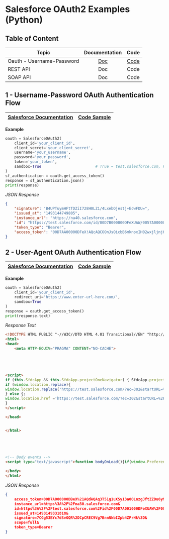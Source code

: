 # Salesforce OAuth2 Examples (Python)

## Table of Content
| Topic                         | Documentation | Code  |
| ------------------------------|:-------------:|:-----:|
| Oauth - Username-Password     | [Doc](https://developer.salesforce.com/docs/atlas.en-us.api_rest.meta/api_rest/intro_understanding_username_password_oauth_flow.htm)           | [Code](https://github.com/jctissier/Salesforce-Oauth2-REST-SOAP-API-Python-Examples/blob/master/Oauth2-Flow/Salesforce-Username-Password-Oauth.py)  |
| REST API                      | Doc           | Code  |
| SOAP API                      | Doc           | Code  |

## 1 - Username-Password OAuth Authentication Flow
| [Salesforce Documentation](https://developer.salesforce.com/docs/atlas.en-us.api_rest.meta/api_rest/intro_understanding_username_password_oauth_flow.htm)                         | [Code Sample](https://github.com/jctissier/Salesforce-Oauth2-REST-SOAP-API-Python-Examples/blob/master/Oauth2-Flow/Salesforce-Username-Password-Oauth.py) |
| ------------------------------|:-------------:|

**Example**
```Python
oauth = SalesforceOAuth2(
    client_id='your_client_id',
    client_secret='your_client_secret',
    username='your_username',
    password='your_password',
    token='your_token',
    sandbox=True                        # True = test.salesforce.com, False = login.salesforce.com
)
sf_authentication = oauth.get_access_token()
response = sf_authentication.json()
print(response)
```
*JSON Response*
```JSON
{
    "signature": "B4UPTuymHFtTDZiI728H0LZ1/4LxebOjestj+EcwFDU=",
    "issued_at": "1493144749805",
    "instance_url": "https://na40.salesforce.com",
    "id": "https://test.salesforce.com/id/00D7B000000DFeXUAW/0057A000001Zp0CQRD",
    "token_type": "Bearer",
    "access_token": "00D7AA00000DFeX!AQcAQCOOnJsOicbB6mknoxIH02wxjljnjKI739g1EoDBEOpQXomAV1iMG2EWGuU2gJ26o40ixi6jyD3AstyLgkiU29GNod2d"
}
```

## 2 - User-Agent OAuth Authentication Flow
| [Salesforce Documentation](https://developer.salesforce.com/docs/atlas.en-us.api_rest.meta/api_rest/intro_understanding_user_agent_oauth_flow.htm)                         | [Code Sample](https://github.com/jctissier/Salesforce-Oauth2-REST-SOAP-API-Python-Examples/blob/master/Oauth2-Flow/Salesforce-User-Agent-Oauth.py) |
| ------------------------------|:-------------:|

**Example**
```Python
oauth = SalesforceOAuth2(
    client_id='your_client_id',
    redirect_uri='https://www.enter-url-here.com/',                     # Must match Connected App's Callback URL
    sandbox=True
)
response = oauth.get_access_token()
print(response.text)                                                    # Response's text content, find the Oauth2 URL
```
*Response Text*
```HTML
<!DOCTYPE HTML PUBLIC "-//W3C//DTD HTML 4.01 Transitional//EN" "http://www.w3.org/TR/html4/loose.dtd">
<html>
<head>
    <meta HTTP-EQUIV="PRAGMA" CONTENT="NO-CACHE">





<script>
if (this.SfdcApp && this.SfdcApp.projectOneNavigator) { SfdcApp.projectOneNavigator.handleRedirect('https://test.salesforce.com/?ec=302&startURL=%2Fsetup%2Fsecur%2FRemoteAccessAuthorizationPage.apexp%3Fsource%3DCAAAAVunKc0OME8wSjAwMDAwMDAwMDA0AAAAzvLd_MBDrJdD85NeTpeBvyJvMVu13glHu-8SVWi33U8OQVZoQkVxSt-DVCbYGXkgb-HaElPfp89r4HoQgxLsRC1awHznfguj2J1oJF3JRBdT3R2qgxT3l9yYCkzGnbE5-sdugAbszvylp78uGqPEJGguDD8U6sDa10tk7tktDeH02k5NWmF4UX8NM1oIiR_heDIw8TNOYRbTFhnqmSugZEGMiRj6ao7BTl1lxCtoZFERLtiOdKciNqkC0fLuFXFW4BDcQwTBacXfNm2ScrVZDGeRrQMsONeHQYfJnPDJG1prLKJDrNOIyMtBslcoyYnDuuqBR0ENCdp64Yh69o74fVJMgwEjyM3ugVFHASpZp0AaWAy_NC0P9XA5VXhNTA7eXFp9jLUw89NKNs5xwpxJOZegGL566oypSSVNjFCETsK8qVTzPCkL4QgGKLAd3Pzf5kXYSGpCTT7sZohaFY7yAMzJAn7gU7jsiA2D68dl-rjMgIGydVzXuGFq_4LF-EW4Zg%253D%253D'); }  else 
if (window.location.replace){ 
window.location.replace('https://test.salesforce.com/?ec=302&startURL=%2Fsetup%2Fsecur%2FRemoteAccessAuthorizationPage.apexp%3Fsource%3DCAAAAVunKc0OME8wSjAwMDAwMDAwMDA0AAAAzvLd_MBDrJdD85NeTpeBvyJvMVu13glHu-8SVWi33U8OQVZoQkVxSt-DVCbYGXkgb-HaElPfp89r4HoQgxLsRC1awHznfguj2J1oJF3JRBdT3R2qgxT3l9yYCkzGnbE5-sdugAbszvylp78uGqPEJGguDD8U6sDa10tk7tktDeH02k5NWmF4UX8NM1oIiR_heDIw8TNOYRbTFhnqmSugZEGMiRj6ao7BTl1lxCtoZFERLtiOdKciNqkC0fLuFXFW4BDcQwTBacXfNm2ScrVZDGeRrQMsONeHQYfJnPDJG1prLKJDrNOIyMtBslcoyYnDuuqBR0ENCdp64Yh69o74fVJMgwEjyM3ugVFHASpZp0AaWAy_NC0P9XA5VXhNTA7eXFp9jLUw89NKNs5xwpxJOZegGL566oypSSVNjFCETsK8qVTzPCkL4QgGKLAd3Pzf5kXYSGpCTT7sZohaFY7yAMzJAn7gU7jsiA2D68dl-rjMgIGydVzXuGFq_4LF-EW4Zg%253D%253D');
} else {;
window.location.href ='https://test.salesforce.com/?ec=302&startURL=%2Fsetup%2Fsecur%2FRemoteAccessAuthorizationPage.apexp%3Fsource%3DCAAAAVunKc0OME8wSjAwMDAwMDAwMDA0AAAAzvLd_MBDrJdD85NeTpeBvyJvMVu13glHu-8SVWi33U8OQVZoQkVxSt-DVCbYGXkgb-HaElPfp89r4HoQgxLsRC1awHznfguj2J1oJF3JRBdT3R2qgxT3l9yYCkzGnbE5-sdugAbszvylp78uGqPEJGguDD8U6sDa10tk7tktDeH02k5NWmF4UX8NM1oIiR_heDIw8TNOYRbTFhnqmSugZEGMiRj6ao7BTl1lxCtoZFERLtiOdKciNqkC0fLuFXFW4BDcQwTBacXfNm2ScrVZDGeRrQMsONeHQYfJnPDJG1prLKJDrNOIyMtBslcoyYnDuuqBR0ENCdp64Yh69o74fVJMgwEjyM3ugVFHASpZp0AaWAy_NC0P9XA5VXhNTA7eXFp9jLUw89NKNs5xwpxJOZegGL566oypSSVNjFCETsK8qVTzPCkL4QgGKLAd3Pzf5kXYSGpCTT7sZohaFY7yAMzJAn7gU7jsiA2D68dl-rjMgIGydVzXuGFq_4LF-EW4Zg%253D%253D';
} 
</script>

</head>


</html>





<!-- Body events -->
<script type="text/javascript">function bodyOnLoad(){if(window.PreferenceBits){window.PreferenceBits.prototype.csrfToken="null";};}function bodyOnBeforeUnload(){}function bodyOnFocus(){}function bodyOnUnload(){}</script>
			
</body>
</html>
```
*JSON Response*
```JSON
{
    access_token=00D7A000000DBeX%21AQdAQAq3T51g1uXSy13a0OLnzgJftZZDu6yMeYycS_Tgcb4r_m9Pl.0ttCVQjEfBRGk3xaDDPjCX3EMwozIDiTW4Ug9siU0z&
    instance_url=https%3A%2F%2Fna30.salesforce.com&
    id=https%3A%2F%2Ftest.salesforce.com%2Fid%2F00D7A001000DFeXUAW%2F0034A000001XZo7QAG&
    issued_at=1493149331818&
    signature=7CGg53BYc7dSvGQR%2DCpCREC9Vg7BnnNkbIZpb4ZPrHk%3D&
    scope=full&
    token_type=Bearer
}
```

